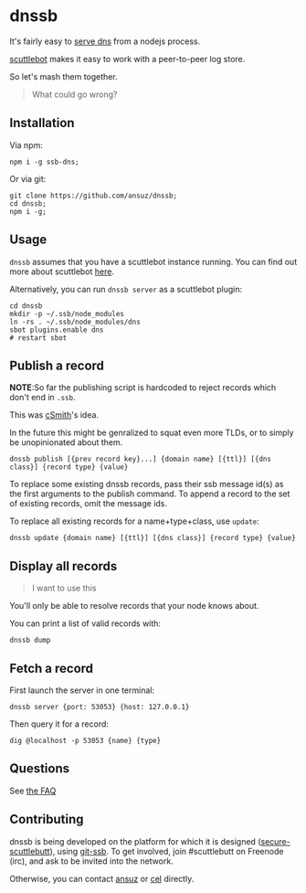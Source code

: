 # dnssb

It's fairly easy to [serve dns](https://github.com/iriscouch/dnsd) from a nodejs process.

[scuttlebot](http://ssbc.github.io/scuttlebot/) makes it easy to work with a peer-to-peer log store.

So let's mash them together.

> What could go wrong?

## Installation

Via npm:

```
npm i -g ssb-dns;
```

Or via git:

```
git clone https://github.com/ansuz/dnssb;
cd dnssb;
npm i -g;
```

## Usage

`dnssb` assumes that you have a scuttlebot instance running.
You can find out more about scuttlebot [here](https://ssbc.github.io/scuttlebot/).

Alternatively, you can run `dnssb server` as a scuttlebot plugin:

```
cd dnssb
mkdir -p ~/.ssb/node_modules
ln -rs . ~/.ssb/node_modules/dns
sbot plugins.enable dns
# restart sbot
```

## Publish a record

**NOTE**:So far the publishing script is hardcoded to reject records which don't end in `.ssb`.

This was [cSmith](https://github.com/cschmittiey)'s idea.

In the future this might be genralized to squat even more TLDs, or to simply be unopinionated about them.

```
dnssb publish [{prev record key}...] {domain name} [{ttl}] [{dns class}] {record type} {value}
```

To replace some existing dnssb records, pass their ssb message id(s) as
the first arguments to the publish command. To append a record to the set of
existing records, omit the message ids.

To replace all existing records for a name+type+class, use `update`:

```
dnssb update {domain name} [{ttl}] [{dns class}] {record type} {value}
```

## Display all records

> I want to use this

You'll only be able to resolve records that your node knows about.

You can print a list of valid records with:

```
dnssb dump
```

## Fetch a record

First launch the server in one terminal:

```
dnssb server {port: 53053} {host: 127.0.0.1}
```

Then query it for a record:

```
dig @localhost -p 53053 {name} {type}
```

## Questions

See [the FAQ](/docs/FAQ.md)

## Contributing

dnssb is being developed on the platform for which it is designed ([secure-scuttlebutt](https://scuttlebot.io/)), using [git-ssb](https://www.npmjs.com/package/git-ssb).
To get involved, join #scuttlebutt on Freenode (irc), and ask to be invited into the network.

Otherwise, you can contact [ansuz](https://transitiontech.ca/contact) or [cel](https://celehner.com/) directly.
